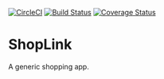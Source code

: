 [![CircleCI](https://circleci.com/gh/shaolinmkz/Shoplink-Backend/tree/develop.svg?style=svg)](https://circleci.com/gh/shaolinmkz/Shoplink-Backend/tree/develop) [![Build Status](https://travis-ci.org/shaolinmkz/Shoplink-Backend.svg?branch=develop)](https://travis-ci.org/shaolinmkz/Shoplink-Backend) [![Coverage Status](https://coveralls.io/repos/github/shaolinmkz/Shoplink-Backend/badge.svg)](https://coveralls.io/github/shaolinmkz/Shoplink-Backend)

# ShopLink
A generic shopping app.
